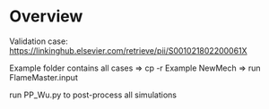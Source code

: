 # Overview

Validation case:    https://linkinghub.elsevier.com/retrieve/pii/S001021802200061X

Example folder contains all cases
=> cp -r Example NewMech
=> run FlameMaster.input


run PP_Wu.py <folder> to post-process all simulations
